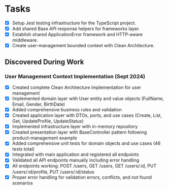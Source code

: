 # Tasks

- [x] Setup Jest testing infrastructure for the TypeScript project.
- [x] Add shared Base API response helpers for frameworks layer.
- [x] Establish shared ApplicationError framework and HTTP-aware middleware.
- [x] Create user-management bounded context with Clean Architecture.

## Discovered During Work

### User Management Context Implementation (Sept 2024)
- [x] Created complete Clean Architecture implementation for user management
- [x] Implemented domain layer with User entity and value objects (FullName, Email, Gender, BirthDate)
- [x] Added comprehensive business rules and validation
- [x] Created application layer with DTOs, ports, and use cases (Create, List, Get, UpdateProfile, UpdateStatus)
- [x] Implemented infrastructure layer with in-memory repository
- [x] Created presentation layer with BaseController pattern following product-management example
- [x] Added comprehensive unit tests for domain objects and use cases (46 tests total)
- [x] Integrated with main application and registered all endpoints
- [x] Validated all API endpoints manually including error handling
- [x] All endpoints working: POST /users, GET /users, GET /users/:id, PUT /users/:id/profile, PUT /users/:id/status
- [x] Proper error handling for validation errors, conflicts, and not found scenarios